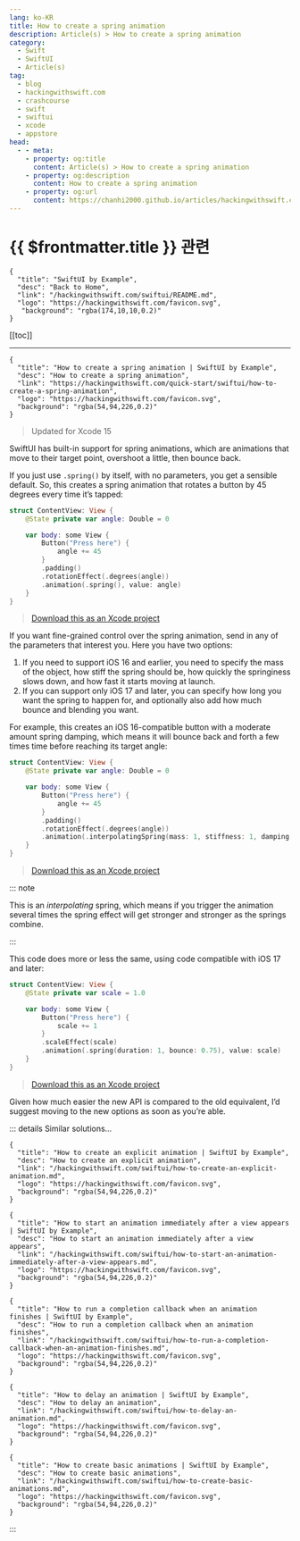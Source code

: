 ```yaml
---
lang: ko-KR
title: How to create a spring animation
description: Article(s) > How to create a spring animation
category:
  - Swift
  - SwiftUI
  - Article(s)
tag: 
  - blog
  - hackingwithswift.com
  - crashcourse
  - swift
  - swiftui
  - xcode
  - appstore
head:
  - - meta:
    - property: og:title
      content: Article(s) > How to create a spring animation
    - property: og:description
      content: How to create a spring animation
    - property: og:url
      content: https://chanhi2000.github.io/articles/hackingwithswift.com/swiftui/how-to-create-a-spring-animation.html
---
```


# {{ $frontmatter.title }} 관련

```component VPCard
{
  "title": "SwiftUI by Example",
  "desc": "Back to Home",
  "link": "/hackingwithswift.com/swiftui/README.md",
  "logo": "https://hackingwithswift.com/favicon.svg",
   "background": "rgba(174,10,10,0.2)"
}
```

[[toc]]

---

```component VPCard
{
  "title": "How to create a spring animation | SwiftUI by Example",
  "desc": "How to create a spring animation",
  "link": "https://hackingwithswift.com/quick-start/swiftui/how-to-create-a-spring-animation",
  "logo": "https://hackingwithswift.com/favicon.svg",
  "background": "rgba(54,94,226,0.2)"
}
```

> Updated for Xcode 15

SwiftUI has built-in support for spring animations, which are animations that move to their target point, overshoot a little, then bounce back.

If you just use `.spring()` by itself, with no parameters, you get a sensible default. So, this creates a spring animation that rotates a button by 45 degrees every time it’s tapped:

```swift
struct ContentView: View {
    @State private var angle: Double = 0

    var body: some View {
        Button("Press here") {
            angle += 45
        }
        .padding()
        .rotationEffect(.degrees(angle))
        .animation(.spring(), value: angle)
    }
}
```

> [<FontIcon icon="fas fa-file-zipper"/>Download this as an Xcode project](https://hackingwithswift.com/files/projects/swiftui/how-to-create-a-spring-animation-1.zip)

<VidStack src="https://hackingwithswift.com/img/books/quick-start/swiftui/how-to-create-a-spring-animation-1~dark.mp4" />

If you want fine-grained control over the spring animation, send in any of the parameters that interest you. Here you have two options:

1. If you need to support iOS 16 and earlier, you need to specify the mass of the object, how stiff the spring should be, how quickly the springiness slows down, and how fast it starts moving at launch.
2. If you can support only iOS 17 and later, you can specify how long you want the spring to happen for, and optionally also add how much bounce and blending you want.

For example, this creates an iOS 16-compatible button with a moderate amount spring damping, which means it will bounce back and forth a few times time before reaching its target angle:

```swift
struct ContentView: View {
    @State private var angle: Double = 0

    var body: some View {
        Button("Press here") {
            angle += 45
        }
        .padding()
        .rotationEffect(.degrees(angle))
        .animation(.interpolatingSpring(mass: 1, stiffness: 1, damping: 0.5, initialVelocity: 10), value: angle)
    }
}
```

> [<FontIcon icon="fas fa-file-zipper"/>Download this as an Xcode project](https://hackingwithswift.com/files/projects/swiftui/how-to-create-a-spring-animation-2.zip)

<VidStack src="https://hackingwithswift.com/img/books/quick-start/swiftui/how-to-create-a-spring-animation-2~dark.mp4" />

::: note

This is an *interpolating* spring, which means if you trigger the animation several times the spring effect will get stronger and stronger as the springs combine.

:::

This code does more or less the same, using code compatible with iOS 17 and later:

```swift
struct ContentView: View {
    @State private var scale = 1.0

    var body: some View {
        Button("Press here") {
            scale += 1
        }
        .scaleEffect(scale)
        .animation(.spring(duration: 1, bounce: 0.75), value: scale)
    }
}
```

> [<FontIcon icon="fas fa-file-zipper"/>Download this as an Xcode project](https://hackingwithswift.com/files/projects/swiftui/how-to-create-a-spring-animation-3.zip)

Given how much easier the new API is compared to the old equivalent, I’d suggest moving to the new options as soon as you’re able.

::: details Similar solutions…

```component VPCard
{
  "title": "How to create an explicit animation | SwiftUI by Example",
  "desc": "How to create an explicit animation",
  "link": "/hackingwithswift.com/swiftui/how-to-create-an-explicit-animation.md",
  "logo": "https://hackingwithswift.com/favicon.svg",
  "background": "rgba(54,94,226,0.2)"
}
```

```component VPCard
{
  "title": "How to start an animation immediately after a view appears | SwiftUI by Example",
  "desc": "How to start an animation immediately after a view appears",
  "link": "/hackingwithswift.com/swiftui/how-to-start-an-animation-immediately-after-a-view-appears.md",
  "logo": "https://hackingwithswift.com/favicon.svg",
  "background": "rgba(54,94,226,0.2)"
}
```

```component VPCard
{
  "title": "How to run a completion callback when an animation finishes | SwiftUI by Example",
  "desc": "How to run a completion callback when an animation finishes",
  "link": "/hackingwithswift.com/swiftui/how-to-run-a-completion-callback-when-an-animation-finishes.md",
  "logo": "https://hackingwithswift.com/favicon.svg",
  "background": "rgba(54,94,226,0.2)"
}
```

```component VPCard
{
  "title": "How to delay an animation | SwiftUI by Example",
  "desc": "How to delay an animation",
  "link": "/hackingwithswift.com/swiftui/how-to-delay-an-animation.md",
  "logo": "https://hackingwithswift.com/favicon.svg",
  "background": "rgba(54,94,226,0.2)"
}
```

```component VPCard
{
  "title": "How to create basic animations | SwiftUI by Example",
  "desc": "How to create basic animations",
  "link": "/hackingwithswift.com/swiftui/how-to-create-basic-animations.md",
  "logo": "https://hackingwithswift.com/favicon.svg",
  "background": "rgba(54,94,226,0.2)"
}
```

:::

